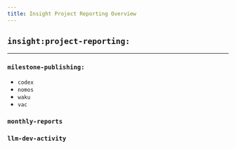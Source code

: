 ```yaml
---
title: Insight Project Reporting Overview
---
```

## `insight:project-reporting:`
---

### `milestone-publishing:`
- `codex`
- `nomos`
- `waku`
- `vac`

### `monthly-reports`

### `llm-dev-activity`


